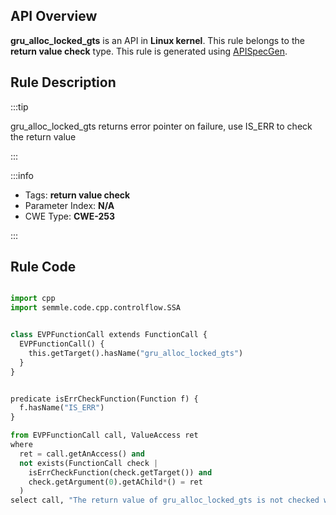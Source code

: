 ---
---


## API Overview
**gru_alloc_locked_gts** is an API in **Linux kernel**. This rule belongs to the **return value check** type. This rule is generated using [APISpecGen](../../tools/APISpecGen).
## Rule Description

:::tip

gru_alloc_locked_gts returns error pointer on failure, use IS_ERR to check the return value

:::

:::info

- Tags: **return value check**
- Parameter Index: **N/A**
- CWE Type: **CWE-253**

:::

## Rule Code
```python

import cpp
import semmle.code.cpp.controlflow.SSA


class EVPFunctionCall extends FunctionCall {
  EVPFunctionCall() {
    this.getTarget().hasName("gru_alloc_locked_gts")
  }
}


predicate isErrCheckFunction(Function f) {
  f.hasName("IS_ERR") 
}

from EVPFunctionCall call, ValueAccess ret
where
  ret = call.getAnAccess() and
  not exists(FunctionCall check |
    isErrCheckFunction(check.getTarget()) and
    check.getArgument(0).getAChild*() = ret
  )
select call, "The return value of gru_alloc_locked_gts is not checked with IS_ERR."
    
```